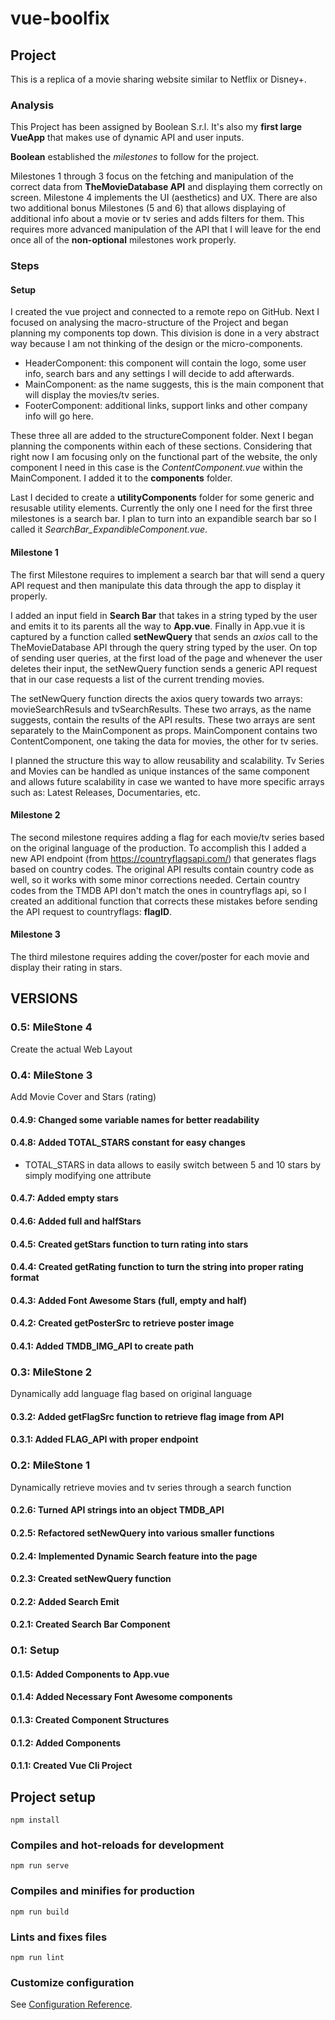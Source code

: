 # vue-boolfix

## Project

This is a replica of a movie sharing website similar to Netflix or Disney+.

### Analysis

This Project has been assigned by Boolean S.r.l. It's also my **first large VueApp** that makes use of dynamic API and user inputs.

**Boolean** established the *milestones* to follow for the project.

Milestones 1 through 3 focus on the fetching and manipulation of the correct data from **TheMovieDatabase API** and displaying them correctly on screen.
Milestone 4 implements the UI (aesthetics) and UX. There are also two additional bonus Milestones (5 and 6) that allows displaying of additional info about a movie or tv series and adds filters for them. This requires more advanced manipulation of the API that I will leave for the end once all of the **non-optional** milestones work properly.

### Steps

#### Setup

I created the vue project and connected to a remote repo on GitHub. Next I focused on analysing the macro-structure of the Project and began planning my components top down.
This division is done in a very abstract way because I am not thinking of the design or the micro-components.

* HeaderComponent: this component will contain the logo, some user info, search bars and any settings I will decide to add afterwards.
* MainComponent: as the name suggests, this is the main component that will display the movies/tv series.
* FooterComponent: additional links, support links and other company info will go here.

These three all are added to the structureComponent folder.
Next I began planning the components within each of these sections. Considering that right now I am focusing only on the functional part of the website, the only component I need in this case is the *ContentComponent.vue* within the MainComponent. I added it to the **components** folder.

Last I decided to create a **utilityComponents** folder for some generic and resusable utility elements. Currently the only one I need for the first three milestones is a search bar. I plan to turn into an expandible search bar so I called it *SearchBar_ExpandibleComponent.vue*.

#### Milestone 1

The first Milestone requires to implement a search bar that will send a query API request and then manipulate this data through the app to display it properly.

I added an input field in **Search Bar** that takes in a string typed by the user and emits it to its parents all the way to **App.vue**. Finally in App.vue it is captured by a function called **setNewQuery** that sends an *axios* call to the TheMovieDatabase API through the query string typed by the user. On top of sending user queries, at the first load of the page and whenever the user deletes their input, the setNewQuery function sends a generic API request that in our case requests a list of the current trending movies.

The setNewQuery function directs the axios query towards two arrays: movieSearchResuls and tvSearchResults. These two arrays, as the name suggests, contain the results of the API results. These two arrays are sent separately to the MainComponent as props. MainComponent contains two ContentComponent, one taking the data for movies, the other for tv series.

I planned the structure this way to allow reusability and scalability. Tv Series and Movies can be handled as unique instances of the same component and allows future scalability in case we wanted to have more specific arrays such as: Latest Releases, Documentaries, etc.

#### Milestone 2

The second milestone requires adding a flag for each movie/tv series based on the original language of the production. To accomplish this I added a new API endpoint (from <https://countryflagsapi.com/>) that generates flags based on country codes. The original API results contain country code as well, so it works with some minor corrections needed. Certain country codes from the TMDB API don't match the ones in countryflags api, so I created an additional function that corrects these mistakes before sending the API request to countryflags: **flagID**.

#### Milestone 3

The third milestone requires adding the cover/poster for each movie and display their rating in stars.

## VERSIONS

### 0.5: MileStone 4

Create the actual Web Layout

### 0.4: MileStone 3

Add Movie Cover and Stars (rating)

#### 0.4.9: Changed some variable names for better readability

#### 0.4.8: Added TOTAL_STARS constant for easy changes

* TOTAL_STARS in data allows to easily switch between 5 and 10 stars by simply modifying one attribute

#### 0.4.7: Added empty stars

#### 0.4.6: Added full and halfStars

#### 0.4.5: Created getStars function to turn rating into stars

#### 0.4.4: Created getRating function to turn the string into proper rating format

#### 0.4.3: Added Font Awesome Stars (full, empty and half)

#### 0.4.2: Created getPosterSrc to retrieve poster image

#### 0.4.1: Added TMDB_IMG_API to create path

### 0.3: MileStone 2

Dynamically add language flag based on original language

#### 0.3.2: Added getFlagSrc function to retrieve flag image from API

#### 0.3.1: Added FLAG_API with proper endpoint

### 0.2: MileStone 1

Dynamically retrieve movies and tv series through a search function

#### 0.2.6: Turned API strings into an object TMDB_API

#### 0.2.5: Refactored setNewQuery into various smaller functions

#### 0.2.4: Implemented Dynamic Search feature into the page

#### 0.2.3: Created setNewQuery function

#### 0.2.2: Added Search Emit

#### 0.2.1: Created Search Bar Component

### 0.1: Setup

#### 0.1.5: Added Components to App.vue

#### 0.1.4: Added Necessary Font Awesome components

#### 0.1.3: Created Component Structures

#### 0.1.2: Added Components

#### 0.1.1: Created Vue Cli Project

## Project setup
```
npm install
```

### Compiles and hot-reloads for development
```
npm run serve
```

### Compiles and minifies for production
```
npm run build
```

### Lints and fixes files
```
npm run lint
```

### Customize configuration
See [Configuration Reference](https://cli.vuejs.org/config/).
